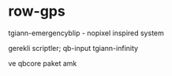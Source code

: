 # row-gps
tgiann-emergencyblip - nopixel inspired system

gerekli scriptler;
qb-input
tgiann-infinity

ve qbcore paket amk

